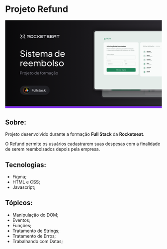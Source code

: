# Projeto Refund

<p align="center">  
   <img src=".github/preview.png" alt="Preview do projeto"/> 
</p>

## Sobre:

Projeto desenvolvido durante a formação **Full Stack** da **Rocketseat**.

O Refund permite os usuários cadastrarem suas despesas com a finalidade de serem reembolsados depois pela empresa.

## Tecnologias:

- Figma;
- HTML e CSS;
- Javascript;

## Tópicos:

- Manipulação do DOM;
- Eventos;
- Funções;
- Tratamento de Strings;
- Tratamento de Erros;
- Trabalhando com Datas;
